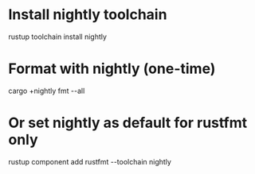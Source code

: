 # Install nightly toolchain
rustup toolchain install nightly

# Format with nightly (one-time)
cargo +nightly fmt --all

# Or set nightly as default for rustfmt only
rustup component add rustfmt --toolchain nightly
